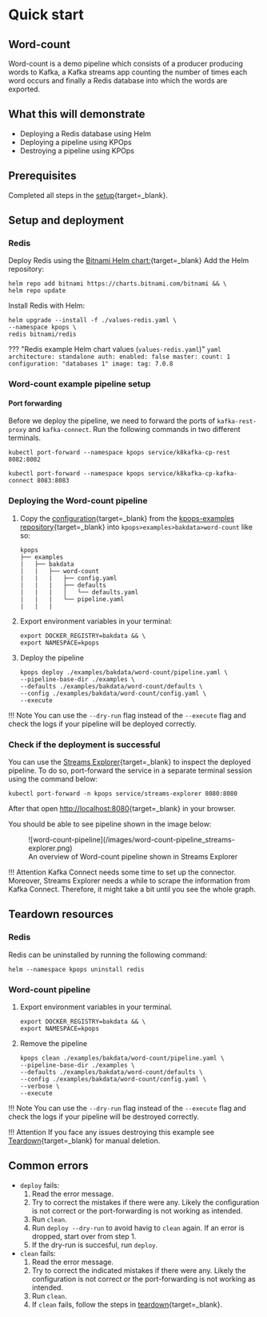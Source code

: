# Quick start

## Word-count

Word-count is a demo pipeline which consists of a producer producing words to Kafka, a Kafka streams app counting the number of times each word occurs and finally a Redis database into which the words are exported.

## What this will demonstrate

- Deploying a Redis database using Helm
- Deploying a pipeline using KPOps
- Destroying a pipeline using KPOps

## Prerequisites

Completed all steps in the [setup](/user/getting-started/setup){target=_blank}.

## Setup and deployment

### Redis

Deploy Redis using the [Bitnami Helm chart:](https://artifacthub.io/packages/helm/bitnami/redis){target=_blank}
Add the Helm repository:
```shell
helm repo add bitnami https://charts.bitnami.com/bitnami && \
helm repo update
```

Install Redis with Helm:
```shell
helm upgrade --install -f ./values-redis.yaml \
--namespace kpops \
redis bitnami/redis
```

??? "Redis example Helm chart values (`values-redis.yaml`)"
    ```yaml
    architecture: standalone
    auth:
      enabled: false
    master:
      count: 1
      configuration: "databases 1"
    image:
      tag: 7.0.8
    ```

### Word-count example pipeline setup

#### Port forwarding

Before we deploy the pipeline, we need to forward the ports of `kafka-rest-proxy` and `kafka-connect`.
Run the following commands in two different terminals.

```shell
kubectl port-forward --namespace kpops service/k8kafka-cp-rest 8082:8082
```

```shell
kubectl port-forward --namespace kpops service/k8kafka-cp-kafka-connect 8083:8083
```

### Deploying the Word-count pipeline

1. Copy the [configuration](https://github.com/bakdata/kpops-examples/tree/main/word-count/deployment/kpops){target=_blank} from the [kpops-examples repository](https://github.com/bakdata/kpops-examples/tree/main/word-count){target=_blank} into `kpops>examples>bakdata>word-count` like so:

    ```
    kpops
    ├── examples
    |   ├── bakdata
    |   |   ├── word-count
    |   |   |   ├── config.yaml
    |   |   |   ├── defaults
    |   |   |   │   └── defaults.yaml
    |   |   |   └── pipeline.yaml
    |   |   |
    ```

2. Export environment variables in your terminal:

    ```shell
    export DOCKER_REGISTRY=bakdata && \
    export NAMESPACE=kpops
    ```

3. Deploy the pipeline

    ```shell
    kpops deploy ./examples/bakdata/word-count/pipeline.yaml \
    --pipeline-base-dir ./examples \
    --defaults ./examples/bakdata/word-count/defaults \
    --config ./examples/bakdata/word-count/config.yaml \
    --execute
    ```

!!! Note
    You can use the `--dry-run` flag instead of the `--execute` flag and check the logs if your pipeline will be
    deployed correctly.

### Check if the deployment is successful

You can use the [Streams Explorer](https://github.com/bakdata/streams-explorer){target=_blank} to inspect the deployed pipeline.
To do so, port-forward the service in a separate terminal session using the command below:

```shell
kubectl port-forward -n kpops service/streams-explorer 8080:8080
```

After that open [http://localhost:8080](http://localhost:8080){target=_blank} in your browser.

You should be able to see pipeline shown in the image below:

<figure markdown>
  ![word-count-pipeline](/images/word-count-pipeline_streams-explorer.png)
  <figcaption>An overview of Word-count pipeline shown in Streams Explorer</figcaption>
</figure>

!!! Attention
    Kafka Connect needs some time to set up the connector.
    Moreover, Streams Explorer needs a while to scrape the information from Kafka Connect.
    Therefore, it might take a bit until you see the whole graph.

## Teardown resources

### Redis

Redis can be uninstalled by running the following command:

```shell
helm --namespace kpops uninstall redis
```

### Word-count pipeline

1. Export environment variables in your terminal.

    ```shell
    export DOCKER_REGISTRY=bakdata && \
    export NAMESPACE=kpops
    ```

2. Remove the pipeline

    ```shell
    kpops clean ./examples/bakdata/word-count/pipeline.yaml \
    --pipeline-base-dir ./examples \
    --defaults ./examples/bakdata/word-count/defaults \
    --config ./examples/bakdata/word-count/config.yaml \
    --verbose \
    --execute
    ```
!!! Note
    You can use the `--dry-run` flag instead of the `--execute` flag and check the logs if your pipeline will be
    destroyed correctly.

!!! Attention
    If you face any issues destroying this example see [Teardown](/user/getting-started/teardown){target=_blank} for manual deletion.

## Common errors

- `deploy` fails:
    1. Read the error message.
    2. Try to correct the mistakes if there were any. Likely the configuration is not correct or the port-forwarding is not working as intended.
    3. Run `clean`.
    4. Run `deploy --dry-run` to avoid havig to `clean` again. If an error is dropped, start over from step 1.
    5. If the dry-run is succesful, run `deploy`.
- `clean` fails:
    1. Read the error message.
    2. Try to correct the indicated mistakes if there were any. Likely the configuration is not correct or the port-forwarding is not working as intended.
    3. Run `clean`.
    4. If `clean` fails, follow the steps in [teardown](/user/getting-started/teardown){target=_blank}.
